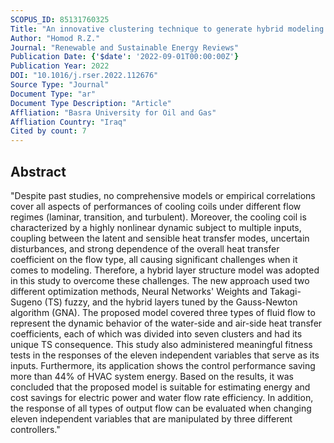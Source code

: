 ```yaml
---
SCOPUS_ID: 85131760325
Title: "An innovative clustering technique to generate hybrid modeling of cooling coils for energy analysis: A case study for control performance in HVAC systems"
Author: "Homod R.Z."
Journal: "Renewable and Sustainable Energy Reviews"
Publication Date: {'$date': '2022-09-01T00:00:00Z'}
Publication Year: 2022
DOI: "10.1016/j.rser.2022.112676"
Source Type: "Journal"
Document Type: "ar"
Document Type Description: "Article"
Affliation: "Basra University for Oil and Gas"
Affliation Country: "Iraq"
Cited by count: 7
---
```


## Abstract
"Despite past studies, no comprehensive models or empirical correlations cover all aspects of performances of cooling coils under different flow regimes (laminar, transition, and turbulent). Moreover, the cooling coil is characterized by a highly nonlinear dynamic subject to multiple inputs, coupling between the latent and sensible heat transfer modes, uncertain disturbances, and strong dependence of the overall heat transfer coefficient on the flow type, all causing significant challenges when it comes to modeling. Therefore, a hybrid layer structure model was adopted in this study to overcome these challenges. The new approach used two different optimization methods, Neural Networks' Weights and Takagi-Sugeno (TS) fuzzy, and the hybrid layers tuned by the Gauss-Newton algorithm (GNA). The proposed model covered three types of fluid flow to represent the dynamic behavior of the water-side and air-side heat transfer coefficients, each of which was divided into seven clusters and had its unique TS consequence. This study also administered meaningful fitness tests in the responses of the eleven independent variables that serve as its inputs. Furthermore, its application shows the control performance saving more than 44% of HVAC system energy. Based on the results, it was concluded that the proposed model is suitable for estimating energy and cost savings for electric power and water flow rate efficiency. In addition, the response of all types of output flow can be evaluated when changing eleven independent variables that are manipulated by three different controllers."

